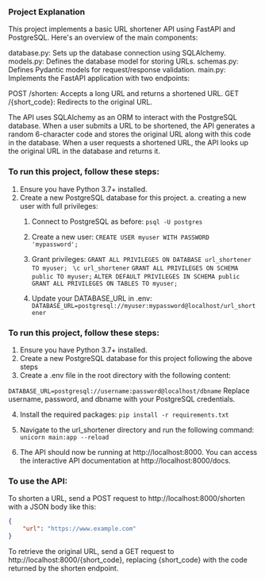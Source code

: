 ### Project Explanation

This project implements a basic URL shortener API using FastAPI and PostgreSQL. Here's an overview of the main components:

database.py: Sets up the database connection using SQLAlchemy.
models.py: Defines the database model for storing URLs.
schemas.py: Defines Pydantic models for request/response validation.
main.py: Implements the FastAPI application with two endpoints:

POST /shorten: Accepts a long URL and returns a shortened URL.
GET /{short_code}: Redirects to the original URL.



The API uses SQLAlchemy as an ORM to interact with the PostgreSQL database. When a user submits a URL to be shortened, the API generates a random 6-character code and stores the original URL along with this code in the database. When a user requests a shortened URL, the API looks up the original URL in the database and returns it.


### To run this project, follow these steps:

1. Ensure you have Python 3.7+ installed.
2. Create a new PostgreSQL database for this project.
    a. creating a new user with full privileges:
    1. Connect to PostgreSQL as before:
    ```psql -U postgres```
    2. Create a new user:
    ```CREATE USER myuser WITH PASSWORD 'mypassword';```
    3. Grant privileges:
    ```GRANT ALL PRIVILEGES ON DATABASE url_shortener TO myuser; ```
    ```\c url_shortener```
    ```GRANT ALL PRIVILEGES ON SCHEMA public TO myuser;```
    ```ALTER DEFAULT PRIVILEGES IN SCHEMA public GRANT ALL PRIVILEGES ON TABLES TO myuser;```

    4. Update your DATABASE_URL in .env:
    ```DATABASE_URL=postgresql://myuser:mypassword@localhost/url_shortener```

### To run this project, follow these steps:
1. Ensure you have Python 3.7+ installed.
2. Create a new PostgreSQL database for this project following the above steps
3. Create a .env file in the root directory with the following content:

```DATABASE_URL=postgresql://username:password@localhost/dbname```
Replace username, password, and dbname with your PostgreSQL credentials.

4. Install the required packages:
```pip install -r requirements.txt```

5. Navigate to the url_shortener directory and run the following command:
```unicorn main:app --reload```

6. The API should now be running at http://localhost:8000. You can access the interactive API documentation at http://localhost:8000/docs.


### To use the API:
To shorten a URL, send a POST request to http://localhost:8000/shorten with a JSON body like this:

```json
{
    "url": "https://www.example.com"
}
```

To retrieve the original URL, send a GET request to http://localhost:8000/{short_code}, replacing {short_code} with the code returned by the shorten endpoint.